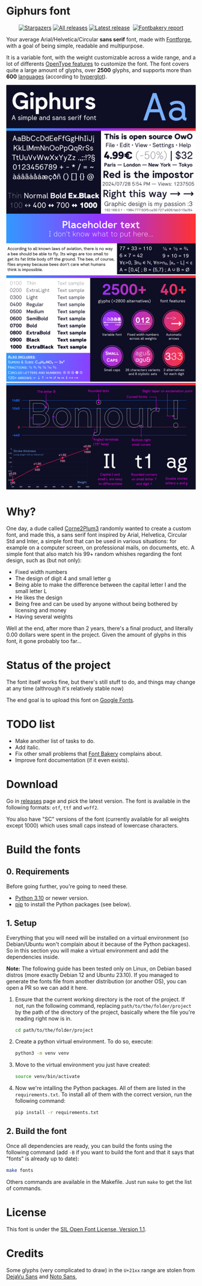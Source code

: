 # Giphurs font

<p align="center">
	<a href="https://github.com/Corne2Plum3/Giphurs/stargazers"><img src="https://img.shields.io/github/stars/Corne2Plum3/Giphurs?style=flat-square" alt="Stargazers" /></a>
	<a href="https://github.com/Corne2Plum3/Giphurs/releases"><img src="https://img.shields.io/github/downloads/Corne2Plum3/Giphurs/total?style=flat-square" alt="All releases" /></a>
	<a href="https://github.com/Corne2Plum3/Giphurs/releases/latest"><img src="https://img.shields.io/github/downloads/Corne2Plum3/Giphurs/latest/total?style=flat-square" alt="Latest release" /></a>
	<a href="https://github.com/Corne2Plum3/Giphurs/releases/latest"><img src="https://img.shields.io/github/v/release/Corne2Plum3/Giphurs?style=flat-square" alt="" /></a>
	<a href="https://github.com/Corne2Plum3/Giphurs/blob/master/output/fontbakery/fontbakery-report.md"><img src="https://img.shields.io/endpoint?style=flat-square&url=https://raw.githubusercontent.com/Corne2Plum3/Giphurs/refs/heads/master/output/badges/overall.json" alt="Fontbakery report"/></a>
</p>

Your average Arial/Helvetica/Circular **sans serif** font, made with [Fontforge](https://fontforge.org/en-US/), with a goal of being simple, readable and multipurpose.

It is a variable font, with the weight customizable across a wide range, and a lot of differents [OpenType features](https://github.com/Corne2Plum3/Giphurs/wiki/OpenType-font-features) to customize the font. The font covers quite a large amount of glyphs, over **2500** glyphs, and supports more than **600** [languages](https://github.com/Corne2Plum3/Giphurs/wiki/Supported-languages-list) (according to [hyperglot](https://github.com/rosettatype/hyperglot)).

![](documentation/font_presentation_1.png)
![](documentation/font_presentation_2.png)
![](documentation/font_presentation_3.png)

# Why?

One day, a dude called [Corne2Plum3](https://github.com/Corne2Plum3) randomly wanted to create a custom font, and made this, a sans serif font inspired by Arial, Helvetica, Circular Std and Inter, a simple font that can be used in various situations: for example on a computer screen, on professional mails, on documents, etc. A simple font that also match his 99+ random whishes regarding the font design, such as (but not only):

* Fixed width numbers
* The design of digit 4 and small letter g
* Being able to make the difference between the capital letter I and the small letter L
* He likes the design
* Being free and can be used by anyone without being bothered by licensing and money
* Having several weights

Well at the end, after more than 2 years, there's a final product, and literally 0.00 dollars were spent in the project. Given the amount of glyphs in this font, it gone probably too far...

# Status of the project

The font itself works fine, but there's still stuff to do, and things may change at any time (althrough it's relatively stable now)

The end goal is to upload this font on [Google Fonts](https://fonts.google.com/).

# TODO list

* Make another list of tasks to do.
* Add italic.
* Fix other small problems that [Font Bakery](https://github.com/googlefonts/fontbakery) complains about.
* Improve font documentation (if it even exists).

# Download

Go in [releases](https://github.com/Corne2Plum3/Giphurs/releases) page and pick the latest version. The font is available in the following formats: `otf`, `ttf` and `woff2`.

You also have "SC" versions of the font (currently available for all weights except 1000) which uses small caps instead of lowercase characters.

# Build the fonts

## 0. Requirements

Before going further, you're going to need these.

* [Python 3.10](https://www.python.org/downloads/) or newer version.
* [pip](https://pypi.org/project/pip/) to install the Python packages (see below).

## 1. Setup

Everything that you will need will be installed on a virtual environment (so Debian/Ubuntu won't complain about it because of the Python packages). So in this section you will make a virtual environment and add the dependencies inside.

**Note:** The following guide has been tested only on Linux, on Debian based distros (more exactly Debian 12 and Ubuntu 23.10). If you managed to generate the fonts file from another distribution (or another OS), you can open a PR so we can add it here.

1. Ensure that the current working directory is the root of the project. If not, run the following command, replacing `path/to/the/folder/project` by the path of the directory of the project, basically where the file you're reading right now is in.
	```sh
	cd path/to/the/folder/project
	```

2. Create a python virtual environment. To do so, execute:
	```sh
	python3 -m venv venv
	```

3. Move to the virtual environment you just have created:
	```sh
	source venv/bin/activate 
	```

4. Now we're intalling the  Python packages. All of them are listed in the `requirements.txt`. To install all of them with the correct version, run the following command:
	```sh
	pip install -r requirements.txt
	```

## 2. Build the font

Once all dependencies are ready, you can build the fonts using the following command (add `-B` if you want to build the font and that it says that "fonts" is already up to date):

```sh
make fonts
```

Others commands are available in the Makefile. Just run `make` to get the list of commands.


# License

This font is under the [SIL Open Font License, Version 1.1](https://scripts.sil.org/OFL).


# Credits

Some glyphs (very complicated to draw) in the `U+21xx` range are stolen from [DejaVu Sans](https://github.com/dejavu-fonts/dejavu-fonts) and [Noto Sans](https://github.com/notofonts/notofonts.github.io), 

